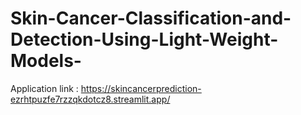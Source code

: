 # Skin-Cancer-Classification-and-Detection-Using-Light-Weight-Models-

Application link : https://skincancerprediction-ezrhtpuzfe7rzzqkdotcz8.streamlit.app/
